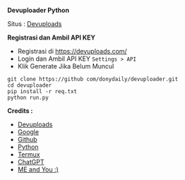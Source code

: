 **Devuploader Python**

Situs : [Devuploads](https://devuploads.com/)


**Registrasi dan Ambil API KEY**
+ Registrasi di https://devuploads.com/
+ Login dan Ambil API KEY
   `
  Settings > API
  `
+ Klik Generate Jika Belum Muncul


```
git clone https://github com/donydaily/devuploader.git
cd devuploader
pip install -r req.txt
python run.py
```


**Credits :**
+ [Devuploads](https://devuploads.com/)
+ [Google](https://google.com/)
+ [Github](https://github.com/)
+ [Python](https://www.python.org/)
+ [Termux](https://termux.dev/)
+ [ChatGPT](https://chat.openai.com/)
+ [ME and You :)](https://github.com/donydaily/)
